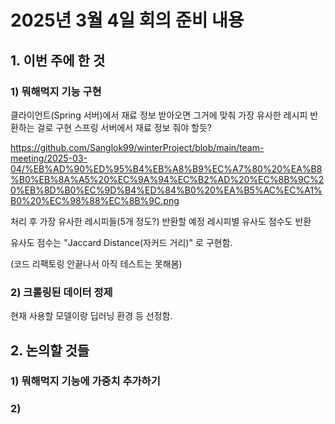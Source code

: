 # 2025년 3월 4일 회의 준비 내용

## 1. 이번 주에 한 것

### 1) 뭐해먹지 기능 구현

클라이언트(Spring 서버)에서 재료 정보 받아오면 그거에 맞춰 가장 유사한 레시피 반환하는 걸로 구현
스프링 서버에서 재료 정보 줘야 할듯?

https://github.com/Sanglok99/winterProject/blob/main/team-meeting/2025-03-04/%EB%AD%90%ED%95%B4%EB%A8%B9%EC%A7%80%20%EA%B8%B0%EB%8A%A5%20%EC%9A%94%EC%B2%AD%20%EC%8B%9C%20%EB%8D%B0%EC%9D%B4%ED%84%B0%20%EA%B5%AC%EC%A1%B0%20%EC%98%88%EC%8B%9C.png

처리 후 가장 유사한 레시피들(5개 정도?) 반환할 예정
레시피별 유사도 점수도 반환

유사도 점수는
"Jaccard Distance(자커드 거리)"
로 구현함.


(코드 리팩토링 안끝나서 아직 테스트는 못해봄)

### 2) 크롤링된 데이터 정제

현재 사용할 모델이랑 딥러닝 환경 등 선정함.



## 2. 논의할 것들

### 1) 뭐해먹지 기능에 가중치 추가하기



### 2) 
